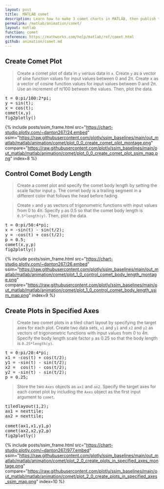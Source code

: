 ```yaml
---
layout: post
title:  MATLAB comet
description: Learn how to make 3 comet charts in MATLAB, then publish them to the Web with Plotly.
permalink: /matlab/animation/comet/
layout: matlab
function: comet
reference: https://mathworks.com/help/matlab/ref/comet.html
github: animation/comet.md
---
```


## Create Comet Plot

> Create a comet plot of data in `y` versus data in `x`. Create `y` as a vector of sine function values for input values between 0 and 2π. Create x as a vector of cosine function values for input values between 0 and 2π. Use an increment of π/100 between the values. Then, plot the data.

<pre class="mcode">t = 0:pi/100:2*pi;
y = sin(t);
x = cos(t);
comet(x,y)
fig2plotly()</pre>
{% include posts/ssim_frame.html 
  src="https://chart-studio.plotly.com/~danton267/24.embed" 
  ssim="https://raw.githubusercontent.com/plotly/ssim_baselines/main/out_matlab/matlab/animation/comet/plot_0_0_create_comet_plot_montage.png" 
  compare="https://raw.githubusercontent.com/plotly/ssim_baselines/main/out_matlab/matlab/animation/comet/plot_0_0_create_comet_plot_ssim_map.png" 
  index=8
%}



<!--------------------- EXAMPLE BREAK ------------------------->

## Control Comet Body Length

> Create a comet plot and specify the comet body length by setting the scale factor input `p`. The comet body is a trailing segment in a different color that follows the head before fading. 

> Create `x` and `y` as vectors of trigonometric functions with input values from 0 to 4π. Specify `p` as 0.5 so that the comet body length is `0.5*length(y)`. Then, plot the data.

<pre class="mcode">t = 0:pi/50:4*pi;
x = -sin(t) - sin(t/2);
y = -cos(t) + cos(t/2);
p = 0.5;
comet(x,y,p)
fig2plotly()</pre>
{% include posts/ssim_frame.html 
  src="https://chart-studio.plotly.com/~danton267/26.embed" 
  ssim="https://raw.githubusercontent.com/plotly/ssim_baselines/main/out_matlab/matlab/animation/comet/plot_1_0_control_comet_body_length_montage.png" 
  compare="https://raw.githubusercontent.com/plotly/ssim_baselines/main/out_matlab/matlab/animation/comet/plot_1_0_control_comet_body_length_ssim_map.png" 
  index=9
%}



<!--------------------- EXAMPLE BREAK ------------------------->

## Create Plots in Specified Axes

> Create two comet plots in a tiled chart layout by specifying the target axes for each plot. Create two data sets, `x1` and `y1` and `x2` and `y2` as vectors of trigonometric functions with input values from 0 to 4π. Specify the body length scale factor `p` as 0.25 so that the body length is `0.25*length(y)`.

<pre class="mcode">t = 0:pi/20:4*pi;
x1 = -cos(t) + cos(t/2);
y1 = -sin(t) - sin(t/2);
x2 =  cos(t) - cos(t/2);
y2 = -sin(t) - sin(t/2);
p = 0.25;</pre>
> Store the two `Axes` objects as `ax1` and `ax2`. Specify the target axes for each comet plot by including the `Axes` object as the first input argument to `comet`.

<pre class="mcode">tiledlayout(1,2);
ax1 = nexttile;
ax2 = nexttile;

comet(ax1,x1,y1,p)
comet(ax2,x2,y2,p)
fig2plotly()</pre>
{% include posts/ssim_frame.html 
  src="https://chart-studio.plotly.com/~danton267/977.embed" 
  ssim="https://raw.githubusercontent.com/plotly/ssim_baselines/main/out_matlab/matlab/animation/comet/plot_2_0_create_plots_in_specified_axes_montage.png" 
  compare="https://raw.githubusercontent.com/plotly/ssim_baselines/main/out_matlab/matlab/animation/comet/plot_2_0_create_plots_in_specified_axes_ssim_map.png" 
  index=10
%}



<!--------------------- EXAMPLE BREAK ------------------------->

